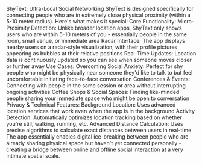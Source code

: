 ShyText: Ultra-Local Social Networking
ShyText is designed specifically for connecting people who are in extremely close physical proximity (within a 5-10 meter radius). Here's what makes it special:
Core Functionality:
Micro-Proximity Detection: Unlike broader location apps, ShyText only shows users who are within 5-10 meters of you - essentially people in the same room, small venue, or immediate area
Radar Interface: The app displays nearby users on a radar-style visualization, with their profile pictures appearing as bubbles at their relative positions
Real-Time Updates: Location data is continuously updated so you can see when someone moves closer or further away
Use Cases:
Overcoming Social Anxiety: Perfect for shy people who might be physically near someone they'd like to talk to but feel uncomfortable initiating face-to-face conversation
Conferences & Events: Connecting with people in the same session or area without interrupting ongoing activities
Coffee Shops & Social Spaces: Finding like-minded people sharing your immediate space who might be open to conversation
Privacy & Technical Features:
Background Location: Uses advanced location services that work even when the app is in the background
Activity Detection: Automatically optimizes location tracking based on whether you're still, walking, running, etc.
Advanced Distance Calculation: Uses precise algorithms to calculate exact distances between users in real-time
The app essentially enables digital ice-breaking between people who are already sharing physical space but haven't yet connected personally - creating a bridge between online and offline social interaction at a very intimate spatial scale.
